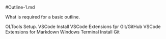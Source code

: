 #Outline-1.md

What is required for a basic outline.

OLTools Setup.
VSCode Install
    VSCode Extensions fpr Git/GitHub
    VSCode Extensions for Markdown
Windows Terminal
Install Git





